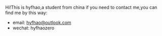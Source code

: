 Hi!This is hyfhao,a student from china
if you need to contact me,you can find me by this way:
* email: hyfhao@outlook.com
* wechat: hyfhaozero
